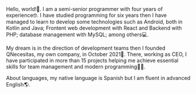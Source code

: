Hello, world!🤙. I am a semi-senior programmer with four years of experience🤓. I have studied programming for six years then I have managed to learn to develop some technologies such as Android, both in Kotlin and Java; Frontent web development with React and Backend with PHP; database management with MySQL; among others💻.

My dream is in the direction of development teams then I founded QNecesitas, my own company, in October 2021🏢. There, working as CEO, I have participated in more than 15 projects helping me achieve essential skills for team management and modern programming👨‍💼.

About languages, my native language is Spanish but I am fluent in advanced English🌎.
